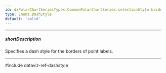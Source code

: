 ```yaml
---
id: dxPolarChartSeriesTypes.CommonPolarChartSeries.selectionStyle.border.dashStyle
type: Enums.DashStyle
default: 'solid'
---
```

---
##### shortDescription
Specifies a dash style for the borders of point labels.

---
#include dataviz-ref-dashstyle